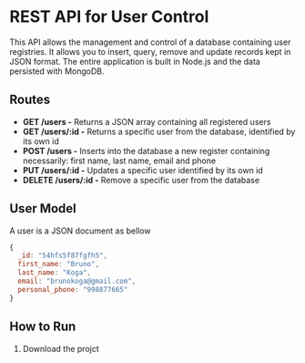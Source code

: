 # REST API for User Control


This API allows the management and control of a database containing user registries. It allows you to insert, query, remove and update records kept in JSON format. The entire application is built in Node.js and the data persisted with MongoDB.


## Routes

- **GET /users -** Returns a JSON array containing all registered users
- **GET /users/:id -** Returns a specific user from the database, identified by its own id
- **POST /users -** Inserts into the database a new register containing necessarily: first name, last name, email and phone
- **PUT /users/:id -** Updates a specific user identified by its own id
- **DELETE /users/:id -** Remove a specific user from the database

## User Model

A user is a JSON document as bellow

```javascript
{
  _id: "54hfs5f87fgfh5",
  first_name: "Bruno",
  last_name: "Koga",
  email: "brunokoga@gmail.com",
  personal_phone: "998877665"
}
```

## How to Run

1. Download the projct
